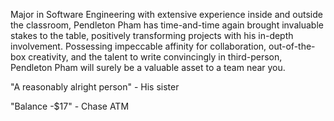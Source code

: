 Major in Software Engineering with extensive experience inside and outside the classroom,
Pendleton Pham has time-and-time again brought invaluable stakes to the table,
positively transforming projects with his in-depth involvement. Possessing impeccable 
affinity for collaboration, out-of-the-box creativity, and the talent to write convincingly
in third-person, Pendleton Pham will surely be a valuable asset to a team near you.

"A reasonably alright person" - His sister

"Balance -$17" - Chase ATM
